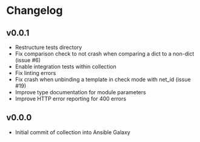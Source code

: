# Changelog

## v0.0.1
* Restructure tests directory
* Fix comparison check to not crash when comparing a dict to a non-dict (issue #6)
* Enable integration tests within collection
* Fix linting errors
* Fix crash when unbinding a template in check mode with net_id (issue #19)
* Improve type documentation for module parameters
* Improve HTTP error reporting for 400 errors

## v0.0.0
* Initial commit of collection into Ansible Galaxy
